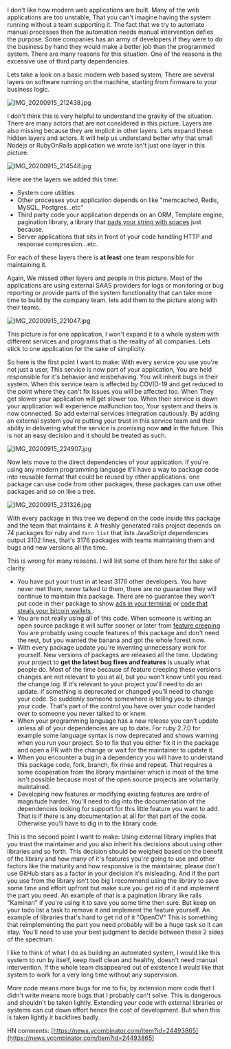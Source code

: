 I don't like how modern web applications are built. Many of the web applications are too unstable, That you can't imagine having the system running without a team supporting it. The fact that we try to automate manual processes then the automation needs manual intervention defies the purpose. Some companies has an army of developers if they were to do the business by hand they would make a better job than the programmed system. There are many reasons for this situation. One of the reasons is the excessive use of third party dependencies.

Lets take a look on a basic modern web based system, There are several layers on software running on the machine, starting from firmware to your business logic.

![IMG_20200915_212438.jpg](/public/IMG_20200915_212438.jpg)

I don't think this is very helpful to understand the gravity of the situation. There are many actors that are not considered in this picture. Layers are also missing because they are implicit in other layers. Lets expand these hidden layers and actors. It will help us understand better why that small Nodejs or RubyOnRails application we wrote isn't just one layer in this picture.

![IMG_20200915_214548.jpg](/public/IMG_20200915_214548.jpg)

Here are the layers we added this time:

* System core utilities
* Other processes your application depends on like "memcached, Redis, MySQL, Postgres...etc"
* Third party code your application depends on an ORM, Template engine, pagination library, a library that [pads your string with spaces](https://www.theregister.com/2016/03/23/npm_left_pad_chaos/) just because.
* Server applications that sits in front of your code handling HTTP and response compression...etc.

For each of these layers there is **at least** one team responsible for maintaining it.

Again, We missed other layers and people in this picture. Most of the applications are using external SAAS providers for logs or monitoring or bug reporting or provide parts of the system functionality that can take more time to build by the company team. lets add them to the picture along with their teams.

![IMG_20200915_221047.jpg](/public/IMG_20200915_221047.jpg)

This picture is for one application, I won't expand it to a whole system with different services and programs that is the reality of all companies. Lets stick to one application for the sake of simplicity.

So here is the first point I want to make: With every service you use you're not just a user, This service is now part of your application, You are held responsible for it's behavior and misbehaving. You will inherit bugs in their system. When this service team is affected by COVID-19 and get reduced to the point where they can't fix issues you will be affected too. When They get slower your application will get slower too. When their service is down your application will experience malfunction too, Your system and theirs is now connected. So add external services integration cautiously. By adding an external system you're putting your trust in this service team and their ability in delivering what the service is promising now **and** in the future. This is not an easy decision and it should be treated as such.

![IMG_20200915_224907.jpg](/public/IMG_20200915_224907.jpg)

Now lets move to the direct dependencies of your application. If you're using any modern programming language it'll have a way to package code into reusable format that could be reused by other applications. one package can use code from other packages, these packages can use other packages and so on like a tree.

![IMG_20200915_231326.jpg](/public/IMG_20200915_231326.jpg)

With every package in this tree we depend on the code inside this package and the team that maintains it. A freshly generated rails project depends on 74 packages for ruby and `Yarn list` that lists JavaScript dependencies output 3102 lines, that's 3176 packages with teams maintaining them and bugs and new versions all the time.

This is wrong for many reasons. I will list some of them here for the sake of clarity.

* You have put your trust in at least 3176 other developers. You have never met them, never talked to them, there are no guarantee they will continue to maintain this package. There are no guarantee they won't put code in their package to show [ads in your terminal](https://www.zdnet.com/article/npm-bans-terminal-ads/) or [code that steals your bitcoin wallets ](https://www.trendmicro.com/vinfo/dk/security/news/cybercrime-and-digital-threats/hacker-infects-node-js-package-to-steal-from-bitcoin-wallets).
* You are not really using all of this code. When someone is writing an open source package it will suffer sooner or later from [feature creeping](https://en.wikipedia.org/wiki/Feature_creep) You are probably using couple features of this package and don't need the rest, but you wanted the banana and got the whole forest now.
* With every package update you're inventing unnecessary work for yourself. New versions of packages are released all the time. Updating your project to **get the latest bug fixes and features** is usually what people do. Most of the time because of feature creeping these versions changes are not relevant to you at all, but you won't know until you read the change log. If it's relevant to your project you'll need to do an update. if something is deprecated or changed you'll need to change your code. So suddenly someone somewhere is telling you to change your code. That's part of the control you have over your code handed over to someone you never talked to or knew.
* When your programming language has a new release you can't update unless all of your dependencies are up to date. For ruby 2.7.0 for example some language syntax is now deprecated and shows warning when you run your project. So to fix that you either fix it in the package and open a PR with the change or wait for the maintainer to update it.
* When you encounter a bug in a dependency you will have to understand this package code, fork, branch, fix rinse and repeat. That requires a some cooperation from the library maintainer which is most of the time isn't possible because most of the open source projects are voluntarily maintained.
* Developing new features or modifying existing features are ordre of magnitude harder. You'll need to dig into the documentation of the dependencies looking for support for this little feature you want to add. That is if there is any documentation at all for that part of the code. Otherwise you'll have to dig in to the library code.

This is the second point I want to make: Using external library implies that you trust the maintainer and you also inherit his decisions about using other libraries and so forth. This decision should be weighed based on the benefit of the library and how many of it's features you're going to use and other factors like the maturity and how responsive is the maintainer, please don't use GitHub stars as a factor in your decision it's misleading. And if the part you use from the library isn't too big I recommend using the library to save some time and effort upfront but make sure you get rid of it and implement the part you need. An example of that is a pagination library like rails "Kaminari" if you're using it to save you some time then sure. But keep on your todo list a task to remove it and implement the feature yourself. An example of libraries that's hard to get rid of it "OpenCV" This is something that reimplementing the part you need probably will be a huge task so it can stay. You'll need to use your best judgment to decide between these 2 sides of the spectrum.

I like to think of what I do as building an automated system, I would like this system to run by itself, keep itself clean and healthy, doesn't need manual intervention. If the whole team disappeared out of existence I would like that system to work for a very long time without any supervision.

More code means more bugs for me to fix, by extension more code that I didn't write means more bugs that I probably can't solve. This is dangerous and shouldn't be taken lightly. Extending your code with external libraries or systems can cut down effort hence the cost of development. But when this is taken lightly it backfires badly.


HN comments: [https://news.ycombinator.com/item?id=24493865](https://news.ycombinator.com/item?id=24493865)
